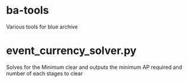 # ba-tools
Various tools for blue archive

# event_currency_solver.py
Solves for the Minimum clear and outputs the minimum AP required and number of each stages to clear
